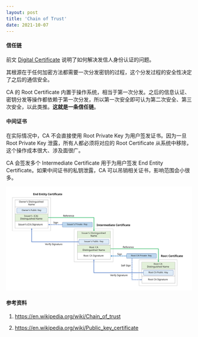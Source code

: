 ```yaml
---
layout: post
title: 'Chain of Trust'
date: 2021-10-07
---
```


#### **信任链**

前文 [Digital Certificate](/digital-certificate) 说明了如何解决发信人身份认证的问题。

其根源在于任何加密方法都需要一次分发密钥的过程，这个分发过程的安全性决定了之后的通信安全。

CA 的 Root Certificate 内置于操作系统，相当于第一次分发。之后的信息认证、密钥分发等操作都依赖于第一次分发，所以第一次安全即可认为第二次安全、第三次安全，以此类推。**这就是一条信任链**。

#### **中间证书**

在实际情况中，CA 不会直接使用 Root Private Key 为用户签发证书。因为一旦 Root Private Key 泄露，所有人都必须将对应的 Root Certificate 从系统中移除，这个操作成本很大、涉及面很广。

CA 会签发多个 Intermediate Certificate 用于为用户签发 End Entity Certificate。如果中间证书的私钥泄露，CA 可以吊销相关证书，影响范围会小很多。

![chain_of_trust](/assets/chain-of-trust/Chain_Of_Trust.svg)

#### **参考资料**

1. <https://en.wikipedia.org/wiki/Chain_of_trust>

2. <https://en.wikipedia.org/wiki/Public_key_certificate>
